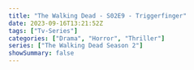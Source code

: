 ```yaml
---
title: "The Walking Dead - S02E9 - Triggerfinger"
date: 2023-09-16T13:21:52Z
tags: ["Tv-Series"]
categories: ["Drama", "Horror", "Thriller"]
series: ["The Walking Dead Season 2"]
showSummary: false
---
```


  <mux-player stream-type="on-demand"
  src="https://kp3d-my.sharepoint.com/personal/ryoo_kp3d_onmicrosoft_com/_layouts/15/download.aspx?share=ET04laZ9aIxDsfeEzpaLKBIBzcE-j43c4QZAT63Q3rLd5g" metadata-video-title="The Walking Dead - S02E9 - Triggerfinger" prefer-playback="mse" controls>
  </mux-player>
  
  
  <script src="https://cdn.jsdelivr.net/npm/@mux/mux-player"></script>
  
   <script id="r7FCcBM5KBBnxQgGrZI1uA3LOTLXps01MDx008i5m65yA" type="application/ld+json">
 {
  "@context": "https://schema.org/",
  "@type": "VideoObject",
  "name": "The Walking Dead - S02E9 - Triggerfinger",
  "contentUrl": "https://stream.mux.com/ql5HZQAZB4dRKPvhtX3eh02ySKgc02u96YrqLlvA68IUI.m3u8",
  "thumbnailUrl": "https://www.themoviedb.org/t/p/original/eUMwG5vXg4ovEUvXLAFgrr4bQvp.jpg?width=314&fit_mode=preserve&time=25",
  "uploadDate": "2023-09-16T13:21:52Z",
}

</script>
